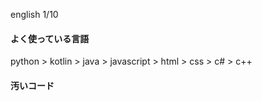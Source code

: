 english 1/10
#### よく使っている言語
python > kotlin > java > javascript > html > css > c# > c++

#### 汚いコード
